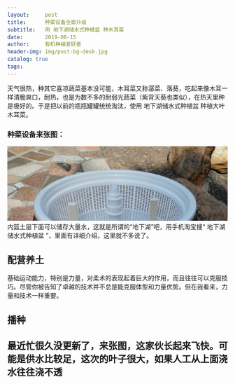 ```yaml
---
layout:     post
title:      种菜设备全面升级
subtitle:   用 地下湖储水式种植盆 种木耳菜
date:       2019-08-15
author:     有机种植爱好者
header-img: img/post-bg-desk.jpg
catalog: true
tags:
---
```

> 

天气很热，种其它喜凉蔬菜基本没可能，木耳菜又称潺菜、落葵，吃起来像木耳一样清脆爽口，耐热，也是为数不多的耐弱光蔬菜（紫背天葵也类似），在热天里种是极好的。于是把以前的瓶瓶罐罐统统淘汰，使用 地下湖储水式种植盆 种植大叶木耳菜。

### 种菜设备来张图：
![](/img/post-bg-desk.jpg)
内篮土层下面可以储存大量水，这就是所谓的“地下湖”吧，用手机淘宝搜“ 地下湖储水式种植盆 ”，里面有详细介绍，这里就不多说了。

## 配营养土

基础运动能力，特别是力量，对柔术的表现起着巨大的作用，而且往往可以克服技巧。尽管你被告知了卓越的技术并不总是能克服体型和力量优势。但在我看来，力量和技术一样重要。

## 播种

## 最近忙很久没更新了，来张图，这家伙长起来飞快。可能是供水比较足，这次的叶子很大，如果人工从上面浇水往往浇不透
